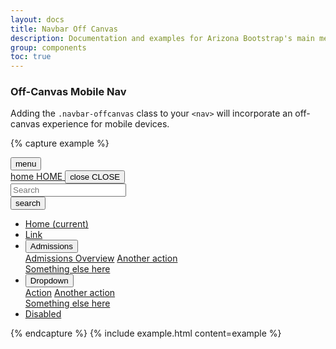 ```yaml
---
layout: docs
title: Navbar Off Canvas
description: Documentation and examples for Arizona Bootstrap's main menu navigation component
group: components
toc: true
---
```


### Off-Canvas Mobile Nav

Adding the `.navbar-offcanvas` class to your `<nav>` will incorporate an off-canvas experience for mobile devices.

{% capture example %}
<div class="d-lg-none d-flex justify-content-end">
  <button data-toggle="offcanvas" type="button" data-target="#navbarOffcanvasDemo" aria-controls="navbarOffcanvasDemo" class="btn btn-red">
    <span class="material-icons"> menu </span>
  </button>
</div>
<nav class="navbar-offcanvas" id="navbarOffcanvasDemo">
  <div class="navbar-offcanvas-header">
    <div class="bg-chili d-flex justify-content-between align-items-center">
      <a href="/" class="navbar-offcanvas-home d-flex flex-column align-items-center btn btn-red">
        <span class="material-icons">home</span>
        <span>HOME</span>
      </a>
      <button id="navbarOffcanvasDemoClose" data-toggle="offcanvas" type="button" data-target="#navbarOffcanvasDemo" aria-controls="navbarOffcanvasDemo" class="d-flex flex-column align-items-center btn btn-red">
        <span class="material-icons">close</span>
        <span>CLOSE</span>
      </button>
    </div>
    <form class="navbar-offcanvas-search bg-white pr-3">
      <div class="input-group">
        <input class="form-control" type="search" placeholder="Search" aria-label="Search">
        <div class="input-group-append">
          <button class="btn" type="submit"><span class="material-icons">search</span></button>
        </div>
      </div>
    </form>
  </div>
  <ul class="navbar-nav flex-lg-row">
    <li class="nav-item nav-item-parent active">
      <a class="nav-link" href="#">Home <span class="sr-only">(current)</span></a>
    </li>
    <li class="nav-item nav-item-parent">
      <a class="nav-link" href="#">Link</a>
    </li>
    <li class="nav-item nav-item-parent dropdown keep-open">
      <button class="nav-link dropdown-toggle" id="navbarDropdown4" data-toggle="dropdown" data-display="static" aria-haspopup="true" aria-expanded="false">
        Admissions
      </button>
      <div class="dropdown-menu" role="menu" aria-labelledby="navbarDropdown4">
        <a class="dropdown-item" href="https://www.arizona.edu/admissions-overview">Admissions Overview</a>
        <a class="dropdown-item" href="#">Another action</a>
        <div class="dropdown-divider"></div>
        <a class="dropdown-item" href="#">Something else here</a>
      </div>
    </li>
    <li class="nav-item nav-item-parent dropdown keep-open">
      <button class="nav-link dropdown-toggle" id="navbarDropdown5" data-toggle="dropdown" data-display="static" aria-haspopup="true" aria-expanded="false">
        Dropdown
      </button>
      <div class="dropdown-menu" role="menu" aria-labelledby="navbarDropdown5">
        <a class="dropdown-item" href="#">Action</a>
        <a class="dropdown-item" href="#">Another action</a>
        <div class="dropdown-divider"></div>
        <a class="dropdown-item" href="#">Something else here</a>
      </div>
    </li>
    <li class="nav-item nav-item-parent">
      <a class="nav-link disabled" href="#" tabindex="-1" aria-disabled="true">Disabled</a>
    </li>
  </ul>
</nav>
{% endcapture %}
{% include example.html content=example %}
